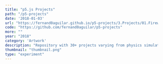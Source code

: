 ```yaml
---
title: "p5.js Projects"
path: "/p5-projects"
date: '2018-01-03'
url: "https://fernand0aguilar.github.io/p5-projects/3.Projects/01.Fireworks/"
code: "https://github.com/fernand0aguilar/p5-projects"
more: ""
year: "2018"
category: 'Artwork'
description: "Repository with 30+ projects varying from physics simulations, Visual Algorithms or Other Projects."
thumbnail: "thumbnail.png"
type: "experiment"
---
```

